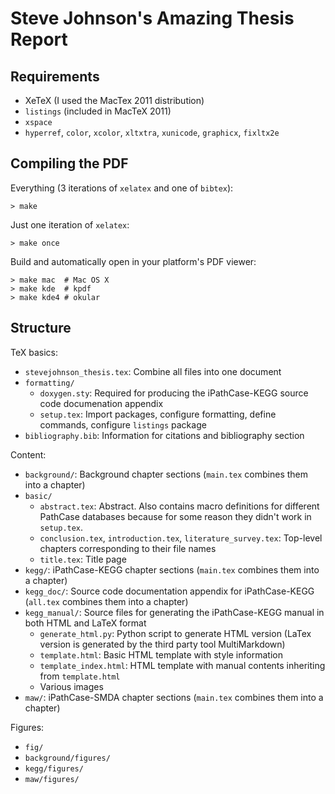 Steve Johnson's Amazing Thesis Report
=====================================

Requirements
------------

* XeTeX (I used the MacTex 2011 distribution)
* `listings` (included in MacTeX 2011)
* `xspace`
* `hyperref`, `color`, `xcolor`, `xltxtra`, `xunicode`, `graphicx`, `fixltx2e`

Compiling the PDF
-----------------

Everything (3 iterations of `xelatex` and one of `bibtex`):

    > make

Just one iteration of `xelatex`:

    > make once

Build and automatically open in your platform's PDF viewer:

    > make mac  # Mac OS X
    > make kde  # kpdf
    > make kde4 # okular

Structure
---------

TeX basics:

* `stevejohnson_thesis.tex`: Combine all files into one document
* `formatting/`
    * `doxygen.sty`: Required for producing the iPathCase-KEGG source code
      documenation appendix
    * `setup.tex`: Import packages, configure formatting, define commands,
      configure `listings` package
* `bibliography.bib`: Information for citations and bibliography section

Content:

* `background/`: Background chapter sections (`main.tex` combines them into a
  chapter)
* `basic/`
    * `abstract.tex`: Abstract. Also contains macro definitions for different
      PathCase databases because for some reason they didn't work in
      `setup.tex`.
    * `conclusion.tex`, `introduction.tex`, `literature_survey.tex`: Top-level
      chapters corresponding to their file names
    * `title.tex`: Title page
* `kegg/`: iPathCase-KEGG chapter sections (`main.tex` combines them into a
  chapter)
* `kegg_doc/`: Source code documentation appendix for iPathCase-KEGG (`all.tex`
  combines them into a chapter)
* `kegg_manual/`: Source files for generating the iPathCase-KEGG manual in both
  HTML and LaTeX format
    * `generate_html.py`: Python script to generate HTML version (LaTex version
      is generated by the third party tool MultiMarkdown)
    * `template.html`: Basic HTML template with style information
    * `template_index.html`: HTML template with manual contents inheriting from
      `template.html`
    * Various images
* `maw/`: iPathCase-SMDA chapter sections (`main.tex` combines them into a
  chapter)

Figures:

* `fig/`
* `background/figures/`
* `kegg/figures/`
* `maw/figures/`
